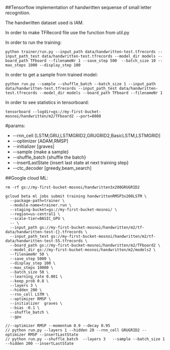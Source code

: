 ##Tensorflow implementation of handwritten sequense of small letter recognition.

The handwritten dataset used is IAM.

In order to make TFRecord file use the function from util.py

In order to run the training: 
```shell
python trainer/run.py --input_path data/handwritten-test.tfrecords --input_path_test data/handwritten-test.tfrecords --model_dir models --board_path TFboard --filenameNr 1 --save_step 500  --batch_size 10 --max_steps 1000 --display_step 100
```

In order to get a sample from trained model:
```shell
python run.py --sample --shuffle_batch --batch_size 1 --input_path data/handwritten-test.tfrecords --input_path_test data/handwritten-test.tfrecords --model_dir models --board_path TFboard --filenameNr 1
```

In order to see statistics in tensorboard:
```shell
tensorboard --logdir=gs://my-first-bucket-mosnoi/handwritten/m2/TFboard2 --port=8080
```

#params:
  * --rnn_cell \[LSTM,GRU,LSTMGRID2,GRUGRID2,BasicLSTM,LSTMGRID\]
  * --optimizer \[ADAM,RMSP\]
  * --initializer  \[graves\]
  * --sample {make a sample}
  * --shuffle_batch {shuffle the batch}
  * --insertLastState {insert last state at next training step}
  * --ctc_decoder \[greedy,beam_search\]

##Google cloud ML:
```shell
rm -rf gs://my-first-bucket-mosnoi/handwritten3x200GRUGRID2

gcloud beta ml jobs submit training handwrittenRMSP3x200LSTM \
  --package-path=trainer \
  --module-name=trainer.run \
  --staging-bucket=gs://my-first-bucket-mosnoi/ \
  --region=us-central1 \
  --scale-tier=BASIC_GPU \
  -- \
  --input_path gs://my-first-bucket-mosnoi/handwritten/m2/tf-data/handwritten-test-{}.tfrecords \
  --input_path_test gs://my-first-bucket-mosnoi/handwritten/m2/tf-data/handwritten-test-55.tfrecords \
  --board_path gs://my-first-bucket-mosnoi/handwritten/m2/TFboard2 \
  --model_dir gs://my-first-bucket-mosnoi/handwritten/m2/models2 \
  --filenameNr 50 \
  --save_step 5000 \
  --display_step 100 \
  --max_steps 10000 \
  --batch_size 50 \
  --learning_rate 0.001 \
  --keep_prob 0.8 \
  --layers 3 \
  --hidden 200 \
  --rnn_cell LSTM \
  --optimizer RMSP \
  --initializer  graves \
  --bias -0.1 \
  --shuffle_batch \
  --gpu
  ```
  
  ```shell
  //--optimizer RMSP --momentum 0.9 --decay 0.95
  // python run.py --layers 1 --hidden 20 --rnn_cell GRUGRID2 --optimizer RMSP --insertLastState
  // python run.py --shuffle_batch  --layers 3   --sample --batch_size 1 --hidden 200 --insertLastState
  ```
  
